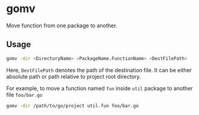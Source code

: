 # gomv

Move function from one package to another.

## Usage
```sh
gomv -dir <DirectoryName> <PackageName.FunctionName> <DestFilePath>
```
Here, `DestFilePath` denotes the path of the destination file.
It can be either absolute path or path relative to project root directory.

For example, to move a function named `fun` inside `util` package
to another file `foo/bar.go`
```sh
gomv -dir /path/to/go/project util.fun foo/bar.go 
```
